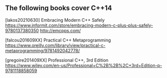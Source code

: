 The following books cover C++14
-------------------------------

[lakos20210630] Embracing Modern C++ Safely
  https://www.informit.com/store/embracing-modern-c-plus-plus-safely-9780137380350
  http://emcpps.com/

[falcou201609XX] Practical C++ Metaprogramming
  https://www.oreilly.com/library/view/practical-c-metaprogramming/9781492042778/

[gregoire201409XX] Professional C++, 3rd Edition
https://www.wiley.com/en-us/Professional+C%2B%2B%2C+3rd+Edition-p-9781118858059
